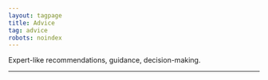 ```yaml
---
layout: tagpage
title: Advice
tag: advice
robots: noindex
---
```


Expert-like recommendations, guidance, decision-making.

---
